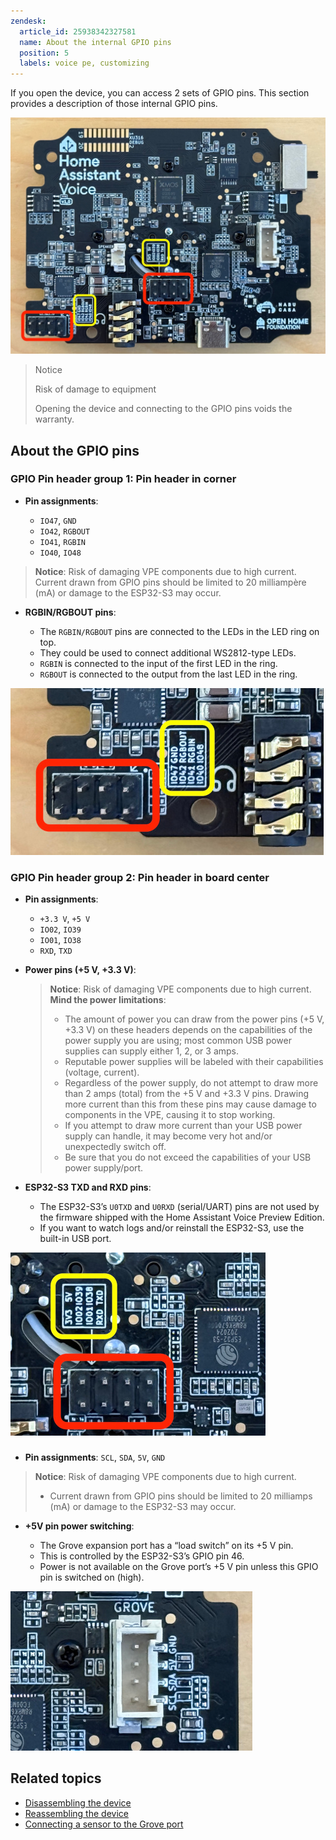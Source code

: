 ```yaml
---
zendesk:
  article_id: 25938342327581
  name: About the internal GPIO pins
  position: 5
  labels: voice pe, customizing
---
```


If you open the device, you can access 2 sets of GPIO pins. This section provides a description of those internal GPIO pins.

 ![Image showing location of pins on board](/static/img/voice-pe/voice_pe_internal_pin_headers.jpg)

>Notice
>
>Risk of damage to equipment
>
>Opening the device and connecting to the GPIO pins voids the warranty.

## About the GPIO pins

### GPIO Pin header group 1: Pin header in corner

- **Pin assignments**:

  - `IO47`, `GND`
  - `IO42`, `RGBOUT`
  - `IO41`, `RGBIN`
  - `IO40`, `IO48`

> **Notice**: Risk of damaging VPE components due to high current.
> Current drawn from GPIO pins should be limited to 20 milliampère (mA) or damage to the ESP32-S3 may occur.

- **RGBIN/RGBOUT pins**:

  - The `RGBIN/RGBOUT` pins are connected to the LEDs in the LED ring on top.
  - They could be used to connect additional WS2812-type LEDs.
  - `RGBIN` is connected to the input of the first LED in the ring.
  - `RGBOUT` is connected to the output from the last LED in the ring.

 ![Image showing location of pin header group 1 on board](/static/img/voice-pe/voice_pe_internal_pin_group_01.jpg)

### GPIO Pin header group 2: Pin header in board center

- **Pin assignments**:

  - `+3.3 V`, `+5 V`
  - `IO02`, `IO39`
  - `IO01`, `IO38`
  - `RXD`, `TXD`

- **Power pins (+5 V, +3.3 V)**:

  > **Notice**: Risk of damaging VPE components due to high current.
    > **Mind the power limitations**:
    >  - The amount of power you can draw from the power pins (+5 V, +3.3 V) on these headers depends on the capabilities of the power supply you are using; most common USB power supplies can supply either 1, 2, or 3 amps.
    >  - Reputable power supplies will be labeled with their capabilities (voltage, current).
    >  - Regardless of the power supply, do not attempt to draw more than 2 amps (total) from the +5 V and +3.3 V pins. Drawing more current than this from these pins may cause damage to components in the VPE, causing it to stop working.
    >  - If you attempt to draw more current than your USB power supply can handle, it may become very hot and/or unexpectedly switch off.
    > - Be sure that you  do not exceed the capabilities of your USB power supply/port.

- **ESP32-S3 TXD and RXD pins**:
  - The ESP32-S3’s `U0TXD` and `U0RXD` (serial/UART) pins are not used by the firmware shipped with the Home Assistant Voice Preview Edition.
  - If you want to watch logs and/or reinstall the ESP32-S3, use the built-in USB port.

 ![Image showing location of pin header group 2 in the center of the board](/static/img/voice-pe/voice_pe_internal_pin_group_02_center.jpg)

###

- **Pin assignments**: `SCL`, `SDA`, `5V`, `GND`

> **Notice**: Risk of damaging VPE components due to high current.
>  - Current drawn from GPIO pins should be limited to 20 milliamps (mA) or damage to the ESP32-S3 may occur.

- **+5V pin power switching**:

  - The Grove expansion port has a “load switch” on its +5 V pin.
  - This is controlled by the ESP32-S3’s GPIO pin 46.
  - Power is not available on the Grove port’s +5 V pin unless this GPIO pin is switched on (high).

 ![Image showing location of the Grove port](/static/img/voice-pe/voice_pe_internal_pin_group_03_grove_port.jpg)

## Related topics

- [Disassembling the device](/hc/en-us/articles/25938306296605)
- [Reassembling the device](/hc/en-us/articles/25938314528285)
- [Connecting a sensor to the Grove port](/hc/en-us/articles/25938314528285)

